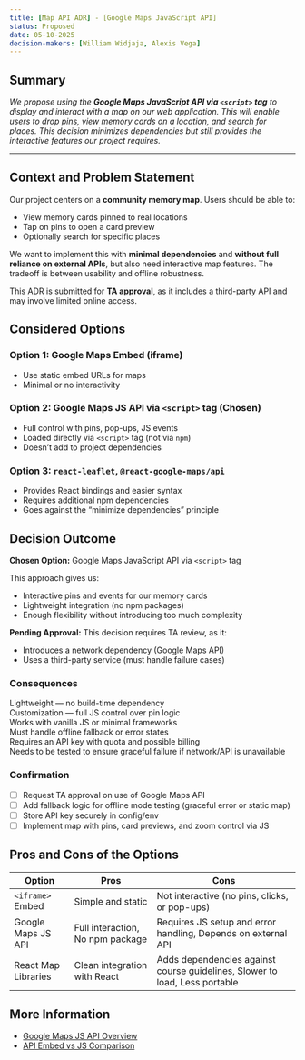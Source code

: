```yaml
---
title: [Map API ADR] - [Google Maps JavaScript API]
status: Proposed
date: 05-10-2025
decision-makers: [William Widjaja, Alexis Vega]
---
```


## Summary

_We propose using the **Google Maps JavaScript API via `<script>` tag** to display and interact with a map on our web application. This will enable users to drop pins, view memory cards on a location, and search for places. This decision minimizes dependencies but still provides the interactive features our project requires._

---

## Context and Problem Statement

Our project centers on a **community memory map**. Users should be able to:

- View memory cards pinned to real locations
- Tap on pins to open a card preview
- Optionally search for specific places

We want to implement this with **minimal dependencies** and **without full reliance on external APIs**, but also need interactive map features. The tradeoff is between usability and offline robustness.

This ADR is submitted for **TA approval**, as it includes a third-party API and may involve limited online access.

## Considered Options

### Option 1: Google Maps Embed (iframe)

- Use static embed URLs for maps
- Minimal or no interactivity

### Option 2: Google Maps JS API via `<script>` tag (**Chosen**)

- Full control with pins, pop-ups, JS events
- Loaded directly via `<script>` tag (not via `npm`)
- Doesn’t add to project dependencies

### Option 3: `react-leaflet`, `@react-google-maps/api`

- Provides React bindings and easier syntax
- Requires additional npm dependencies
- Goes against the “minimize dependencies” principle

## Decision Outcome

**Chosen Option:** Google Maps JavaScript API via `<script>` tag

This approach gives us:

- Interactive pins and events for our memory cards
- Lightweight integration (no npm packages)
- Enough flexibility without introducing too much complexity

**Pending Approval:** This decision requires TA review, as it:

- Introduces a network dependency (Google Maps API)
- Uses a third-party service (must handle failure cases)

### Consequences

Lightweight — no build-time dependency  
Customization — full JS control over pin logic  
Works with vanilla JS or minimal frameworks  
Must handle offline fallback or error states  
Requires an API key with quota and possible billing  
Needs to be tested to ensure graceful failure if network/API is unavailable

### Confirmation

- [ ] Request TA approval on use of Google Maps API  
- [ ] Add fallback logic for offline mode testing (graceful error or static map)  
- [ ] Store API key securely in config/env  
- [ ] Implement map with pins, card previews, and zoom control via JS

## Pros and Cons of the Options

| Option                        | Pros                                                                 | Cons                                                                 |
|------------------------------|----------------------------------------------------------------------|----------------------------------------------------------------------|
| `<iframe>` Embed             | Simple and static                                                  | Not interactive (no pins, clicks, or pop-ups)                     |
| Google Maps JS API           |  Full interaction, No npm package                               | Requires JS setup and error handling, Depends on external API |
| React Map Libraries          |  Clean integration with React                                       | Adds dependencies against course guidelines, Slower to load, Less portable |

## More Information

- [Google Maps JS API Overview](https://developers.google.com/maps/documentation/javascript/overview)
- [API Embed vs JS Comparison](https://developers.google.com/maps/documentation/embed/overview)
